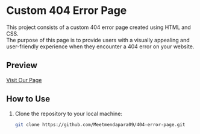 # Custom 404 Error Page

This project consists of a custom 404 error page created using HTML and CSS. 
<br>The purpose of this page is to provide users with a visually appealing and user-friendly experience when they encounter a 404 error on your website.

## Preview

<a href="https://meetmendapara09.github.io/404-error-page/"> Visit Our Page </a>

## How to Use

1. Clone the repository to your local machine:

   ```bash
   git clone https://github.com/Meetmendapara09/404-error-page.git
